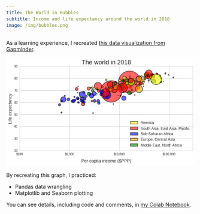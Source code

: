 ```yaml
---
title: The World in Bubbles
subtitle: Income and life expectancy around the world in 2018
image: /img/bubbles.png
---
```


As a learning experience, I recreated [ this data visualization from Gapminder](https://www.gapminder.org/downloads/updated-gapminder-world-poster-2015/).

![](/img/bubbles.png)

By recreating this graph, I practiced:
- Pandas data wrangling
- Matplotlib and Seaborn plotting

You can see details, including code and comments, in [my Colab Notebook](https://colab.research.google.com/drive/1FZGiMct_TBBtg3h2B-gGe387nUfPqu8I).
